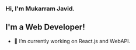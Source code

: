 ### Hi, I'm Mukarram Javid.

## I'm a Web Developer!
- 🔭 I’m currently working on React.js and WebAPI.
